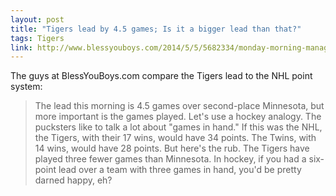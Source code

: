```yaml
---
layout: post
title: "Tigers lead by 4.5 games; Is it a bigger lead than that?"
tags: Tigers
link: http://www.blessyouboys.com/2014/5/5/5682334/monday-morning-manager-the-amazing-v-mart-coke-still-stinks-hooray
---
```


The guys at BlessYouBoys.com compare the Tigers lead to the NHL point system:

>The lead this morning is 4.5 games over second-place Minnesota, but more important is the games played. Let's use a hockey analogy. The pucksters like to talk a lot about "games in hand." If this was the NHL, the Tigers, with their 17 wins, would have 34 points. The Twins, with 14 wins, would have 28 points. But here's the rub. The Tigers have played three fewer games than Minnesota. In hockey, if you had a six-point lead over a team with three games in hand, you'd be pretty darned happy, eh?
